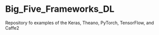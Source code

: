 # Big_Five_Frameworks_DL
Repository fo examples of the Keras, Theano, PyTorch, TensorFlow, and Caffe2

